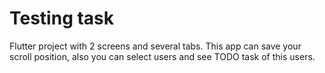 # Testing task

Flutter project with 2 screens and several tabs. This app can save your scroll position, also you can select users and see TODO task of this users.
